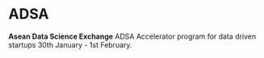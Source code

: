 # ADSA
 **Asean Data Science Exchange**
ADSA Accelerator program for data driven startups 30th January - 1st February.
